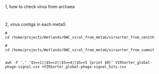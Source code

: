 ##


##
1, how to check virus from archaea 
```


```


2, virus contigs in each metaG 
```
# 
cd /home/projects/Wetlands/OWC_viral_from_metaG/virsorter_from_zenith

#
cd /home/projects/Wetlands/OWC_viral_from_metaG/virsorter_from_summit


awk -F ',' '$5==1||$5==2||$5==4||$5==5 {print $0}' VIRSorter_global-phage-signal.csv >VIRSorter_global-phage-signal_hits.csv
```
